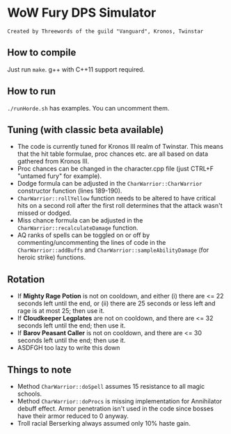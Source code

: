 # WoW Fury DPS Simulator

`Created by Threewords of the guild "Vanguard", Kronos, Twinstar`

## How to compile
Just run `make`. g++ with C++11 support required.

## How to run
`./runHorde.sh` has examples. You can uncomment them.

## Tuning (with classic beta available)
* The code is currently tuned for Kronos III realm of Twinstar. This means that the hit table formulae, proc chances etc. are all based on data gathered from Kronos III.
* Proc chances can be changed in the character.cpp file (just CTRL+F "untamed fury" for example).
* Dodge formula can be adjusted in the `CharWarrior::CharWarrior` constructor function (lines 189-190).
* `CharWarrior::rollYellow` function needs to be altered to have critical hits on a second roll after the first roll determines that the attack wasn't missed or dodged.
* Miss chance formula can be adjusted in the `CharWarrior::recalculateDamage` function.
* AQ ranks of spells can be toggled on or off by commenting/uncommenting the lines of code in the `CharWarrior::addBuffs` and `CharWarrior::sampleAbilityDamage` (for heroic strike) functions.

## Rotation
* If **Mighty Rage Potion** is not on cooldown, and either (i) there are <= 22 seconds left until the end, or (ii) there are 25 seconds or less left and rage is at most 25; then use it.
* If **Cloudkeeper Legplates** are not on cooldown, and there are <= 32 seconds left until the end; then use it.
* If **Barov Peasant Caller** is not on cooldown, and there are <= 30 seconds left until the end; then use it.
* ASDFGH too lazy to write this down

## Things to note
* Method `CharWarrior::doSpell` assumes 15 resistance to all magic schools.
* Method `CharWarrior::doProcs` is missing implementation for Annihilator debuff effect. Armor penetration isn't used in the code since bosses have their armor reduced to 0 anyway.
* Troll racial Berserking always assumed only 10% haste gain.
